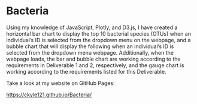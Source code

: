 # Bacteria

Using my knowledge of JavaScript, Plotly, and D3.js, I have created a horizontal bar chart to display the top 10 bacterial species (OTUs) when an individual’s ID is selected from the dropdown menu on the webpage, and a bubble chart that will display the following when an individual’s ID is selected from the dropdown menu webpage. Additionally, when the webpage loads, the bar and bubble chart are working according to the requirements in Deliverable 1 and 2, respectively, and the gauge chart is working according to the requirements listed for this Deliverable.

Take a look at my website on GitHub Pages:

https://ckyle121.github.io/Bacteria/
